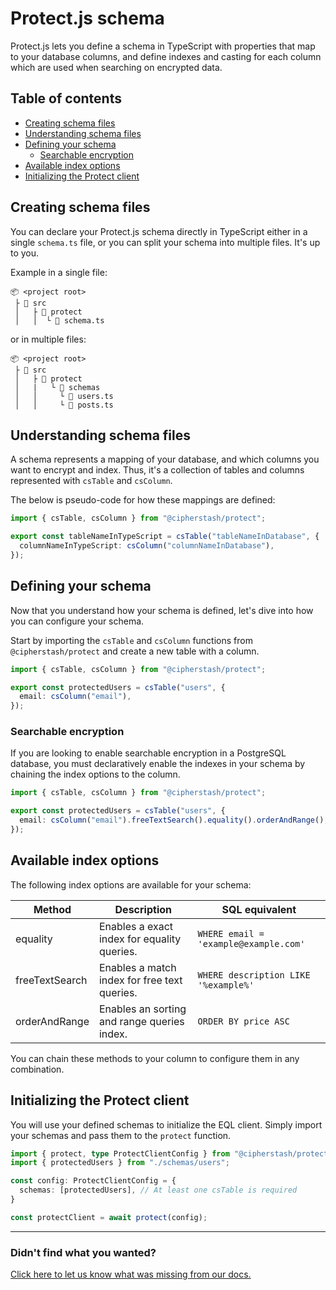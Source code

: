 # Protect.js schema

Protect.js lets you define a schema in TypeScript with properties that map to your database columns, and define indexes and casting for each column which are used when searching on encrypted data.

## Table of contents

- [Creating schema files](#creating-schema-files)
- [Understanding schema files](#understanding-schema-files)
- [Defining your schema](#defining-your-schema)
  - [Searchable encryption](#searchable-encryption)
- [Available index options](#available-index-options)
- [Initializing the Protect client](#initializing-the-protect-client)

## Creating schema files

You can declare your Protect.js schema directly in TypeScript either in a single `schema.ts` file, or you can split your schema into multiple files. It's up to you.

Example in a single file:

```
📦 <project root>
 ├ 📂 src
 │   ├ 📂 protect
 │   │  └ 📜 schema.ts
```

or in multiple files:

```
📦 <project root>
 ├ 📂 src
 │   ├ 📂 protect
 │   |   └ 📂 schemas
 │   │     └ 📜 users.ts
 │   │     └ 📜 posts.ts
```

## Understanding schema files

A schema represents a mapping of your database, and which columns you want to encrypt and index. Thus, it's a collection of tables and columns represented with `csTable` and `csColumn`.

The below is pseudo-code for how these mappings are defined:

```ts
import { csTable, csColumn } from "@cipherstash/protect";

export const tableNameInTypeScript = csTable("tableNameInDatabase", {
  columnNameInTypeScript: csColumn("columnNameInDatabase"),
});
```

## Defining your schema

Now that you understand how your schema is defined, let's dive into how you can configure your schema.

Start by importing the `csTable` and `csColumn` functions from `@cipherstash/protect` and create a new table with a column.

```ts
import { csTable, csColumn } from "@cipherstash/protect";

export const protectedUsers = csTable("users", {
  email: csColumn("email"),
});
```

### Searchable encryption

If you are looking to enable searchable encryption in a PostgreSQL database, you must declaratively enable the indexes in your schema by chaining the index options to the column.

```ts
import { csTable, csColumn } from "@cipherstash/protect";

export const protectedUsers = csTable("users", {
  email: csColumn("email").freeTextSearch().equality().orderAndRange(),
});
```

## Available index options

The following index options are available for your schema:

| **Method** | **Description** | **SQL equivalent** |
| ----------- | --------------- | ------------------ |
| equality   | Enables a exact index for equality queries. | `WHERE email = 'example@example.com'` |
| freeTextSearch   | Enables a match index for free text queries. | `WHERE description LIKE '%example%'` |
| orderAndRange   | Enables an sorting and range queries index. | `ORDER BY price ASC` |

You can chain these methods to your column to configure them in any combination.

## Initializing the Protect client

You will use your defined schemas to initialize the EQL client.
Simply import your schemas and pass them to the `protect` function.

```ts
import { protect, type ProtectClientConfig } from "@cipherstash/protect";
import { protectedUsers } from "./schemas/users";

const config: ProtectClientConfig = {
  schemas: [protectedUsers], // At least one csTable is required
}

const protectClient = await protect(config);
```
---

### Didn't find what you wanted?

[Click here to let us know what was missing from our docs.](https://github.com/cipherstash/protectjs/issues/new?template=docs-feedback.yml&title=[Docs:]%20Feedback%20on%schema.md)
